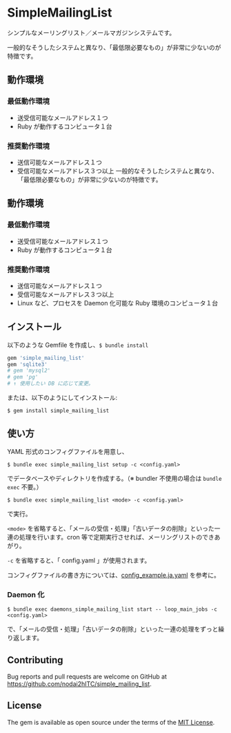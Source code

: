 # SimpleMailingList

シンプルなメーリングリスト／メールマガジンシステムです。

一般的なそうしたシステムと異なり、「最低限必要なもの」が非常に少ないのが特徴です。

## 動作環境

### 最低動作環境

- 送受信可能なメールアドレス１つ
- Ruby が動作するコンピュータ１台

### 推奨動作環境

- 送信可能なメールアドレス１つ
- 受信可能なメールアドレス３つ以上
一般的なそうしたシステムと異なり、「最低限必要なもの」が非常に少ないのが特徴です。

## 動作環境

### 最低動作環境

- 送受信可能なメールアドレス１つ
- Ruby が動作するコンピュータ１台

### 推奨動作環境

- 送信可能なメールアドレス１つ
- 受信可能なメールアドレス３つ以上
- Linux など、プロセスを Daemon 化可能な Ruby 環境のコンピュータ１台

## インストール

以下のような Gemfile を作成し、```$ bundle install```

```ruby
gem 'simple_mailing_list'
gem 'sqlite3'
# gem 'mysql2'
# gem 'pg'
# ↑ 使用したい DB に応じて変更。
```

または、以下のようにしてインストール:

    $ gem install simple_mailing_list

## 使い方

YAML 形式のコンフィグファイルを用意し、

    $ bundle exec simple_mailing_list setup -c <config.yaml>

でデータベースやディレクトリを作成する。（※ bundler 不使用の場合は ```bundle exec``` 不要。）

    $ bundle exec simple_mailing_list <mode> -c <config.yaml>

で実行。

```<mode>``` を省略すると、「メールの受信・処理」「古いデータの削除」といった一連の処理を行います。cron 等で定期実行させれば、メーリングリストのできあがり。

```-c``` を省略すると、「 config.yaml 」が使用されます。

コンフィグファイルの書き方については、[config_example.ja.yaml](https://github.com/nodai2hITC/simple_mailing_list/blob/master/example/config_example.ja.yaml) を参考に。

### Daemon 化

    $ bundle exec daemons_simple_mailing_list start -- loop_main_jobs -c <config.yaml>

で、「メールの受信・処理」「古いデータの削除」といった一連の処理をずっと繰り返します。

## Contributing

Bug reports and pull requests are welcome on GitHub at https://github.com/nodai2hITC/simple_mailing_list.

## License

The gem is available as open source under the terms of the [MIT License](https://opensource.org/licenses/MIT).

